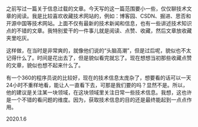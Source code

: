 之前写过一篇关于信息过载的文章。今天写的这一篇范围要小一些，仅仅聊技术文章的阅读。我是比较喜欢收藏技术网站的，例如：博客园、CSDN、掘进、思否和开源中国等技术网站。上面不仅有最新的技术新闻和信息，也有一些讲述技术知识点的不错的文章。我特别爱干的一件事儿就是阅读、点赞、收藏，然后文章放收藏夹里吃灰。

这样做，在当时是非常爽的，就像他们说的“头脑高潮”，但是过后呢，貌似也不太记得什么了。时间是花出去了，但是貌似看完就忘了。现在想想当初那些收藏点赞的文章，貌似也想不起来什么了。

有一个360的程序员说的比较好，现在的技术信息太庞杂了，想要看的话可以一天24小时不重样地看，能让人一直看下去，可那是我们要的吗？显然不是。所以，他的建议是关注某一块领域，在这块领域里关注日常一些技术信息。我想，这也许是一个不错的看问题的维度。因为，获取技术信息的目的还是最终能起到一点点作用。

2020.1.6
